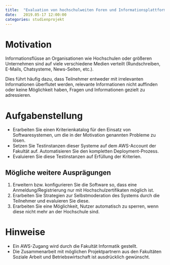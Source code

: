 ```yaml
---
title:	"Evaluation von hochschulweiten Foren und Informationsplattformen"
date:	2019.05-17 12:00:00
categories: studienprojekt
---
```


Motivation
==========
Informationsflüsse an Organisationen wie Hochschulen oder größeren Unternehmen sind auf viele verschiedene
Medien verteilt (Rundschreiben, E-Mails, Chatsysteme, News-Seiten, etc.).

Dies führt häufig dazu, dass Teilnehmer entweder mit irrelevanten Informationen überflutet werden,
relevante Informationen nicht auffinden oder keine Möglichkeit haben, Fragen und Informationen
gezielt zu adressieren.


Aufgabenstellung
================
* Erarbeiten Sie einen Kriterienkatalog für den Einsatz von Softwaresystemen, um die in der Motivation genannten Probleme zu lösen.
* Setzen Sie Testinstanzen dieser Systeme auf dem AWS-Account der Fakultät auf. Automatisieren Sie den kompletten Deployment-Prozess.
* Evaluieren Sie diese Testinstanzen auf Erfüllung der Kriterien.


## Mögliche weitere Ausprägungen
1. Erweitern bzw. konfigurieren Sie die Software so, dass eine Anmeldung/Registrierung nur mit Hochschulzertifikaten möglich ist.
1. Erarbeiten Sie Strategien zur Selbstmoderation des Systems durch die Teilnehmer und evaluieren Sie diese.
1. Erarbeiten Sie eine Möglichkeit, Nutzer automatisch zu sperren, wenn diese nicht mehr an der Hochschule sind.

Hinweise
========
* Ein AWS-Zugang wird durch die Fakultät Informatik gestellt.
* Die Zusammenarbeit mit möglichen Projektpartnern aus den Fakultäten Soziale Arbeit und Betriebswirtschaft ist ausdrücklich gewünscht.
